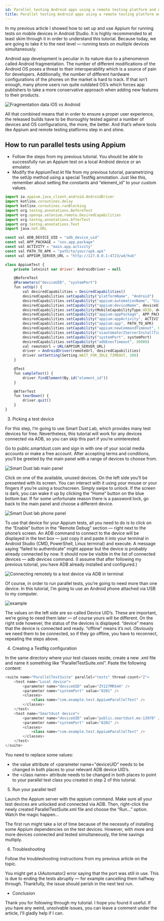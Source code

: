 ```yaml
---
id: Parallel testing Android apps using a remote testing platform and Appium
title: Parallel testing Android apps using a remote testing platform and Appium
---
```


In my previous article I showed how to set up and use Appium for running tests on mobile devices in Android Studio. It is highly recommended to at least skim through it in order to understand this tutorial. Because today, we are going to take it to the next level — running tests on multiple devices simultaneously.

Android app development is peculiar in its nature due to a phenomenon called Android fragmentation. The number of different modifications of the Android OS poses a threat to their interoperability which is a source of pain for developers. Additionally, the number of different hardware configurations of the phones on the market is hard to track. If that isn’t enough, many phone users run quite outdated OS’s which forces app publishers to take a more conservative approach when adding new features to their products.

![Fragmentation data iOS vs Android](/img/Fragmentation.webp)

All that combined means that in order to ensure a proper user experience, the released builds have to be thoroughly tested against a number of devices and OS configurations, the more, the better. And that’s where tools like Appium and remote testing platforms step in and shine.

## How to run parallel tests using Appium

- Follow the steps from my previous tutorial. You should be able to successfully run an Appium test on a local Android device or an emulator.
- Modify the AppiumTest.kt file from my previous tutorial, parametrizing the setUp method using a special TestNg annotation. Just like this, remember about setting the constants and “element_id” to your custom values.

```javascript
import io.appium.java_client.android.AndroidDriver
import kotlinx.coroutines.delay
import kotlinx.coroutines.runBlocking
import org.testng.annotations.BeforeTest
import org.openqa.selenium.remote.DesiredCapabilities
import org.testng.annotations.AfterTest
import org.testng.annotations.Test
import java.net.URL

const val ADB_DEVICE_UID = "adb_device_uid"
const val APP_PACKAGE = "xxx.app.package"
const val ACTIVITY = "main.app.activity"
const val PATH_TO_APK = "path/to/your/apk.apk"
const val APPIUM_SERVER_URL = "http://127.0.0.1:4723/wd/hub"

class AppiumTest {
    private lateinit var driver: AndroidDriver = null

    @BeforeTest
    @Parameters("deviceUID", "systemPort")
    fun setUp() {
        val desiredCapabilities = DesiredCapabilities()
        desiredCapabilities.setCapability("platformName", "Android")
        desiredCapabilities.setCapability("appium:automationName", "UiAutomator2")
        desiredCapabilities.setCapability("appium:deviceName", deviceUID)
        desiredCapabilities.setCapability(MobileCapabilityType.UDID, deviceUID)
        desiredCapabilities.setCapability("appium:appPackage", APP_PACKAGE)
        desiredCapabilities.setCapability("appium:appActivity", ACTIVITY)
        desiredCapabilities.setCapability("appium:app", PATH_TO_APK)
        desiredCapabilities.setCapability("appium:newCommandTimeout", 60)
        desiredCapabilities.setCapability("uiautomator2ServerInstallTimeout", 60000)
        desiredCapabilities.setCapability("systemPort", systemPort)
        desiredCapabilities.setCapability("adbExecTimeout", 30000)
        val remoteUrl = URL(APPIUM_SERVER_URL)
        driver = AndroidDriver(remoteUrl, desiredCapabilities)
        driver.setSetting(Setting.WAIT_FOR_IDLE_TIMEOUT, 100)
    }

    @Test
    fun sampleTest() {
        driver.findElement(By.id("element_id"))
    }

    @AfterTest
    fun tearDown() {
        driver.quit()
    }
}
```

3. Picking a test device

For this step, I’m going to use Smart Dust Lab, which provides many test devices for free. Nevertheless, this tutorial will work for any devices connected via ADB, so you can skip this part if you’re uninterested.

Go to public.smartdust.com and sign in with one of your social media accounts or make a free account. After accepting terms and conditions, you’ll be greeted by the main panel with a range of devices to choose from.

![Smart Dust lab main panel](/img/Main_panel.webp)

Click on one of the available, unused devices. On the left side you’ll be presented with its screen. You can interact with it using your mouse or your fingers if you’re using a touchscreen. Simply swipe to unlock. If the screen is dark, you can wake it up by clicking the “Home” button on the blue bottom bar. If for some unfortunate reason there is a password lock, go back to the main panel and choose a different device.

![Smart Dust lab phone panel](/img/Lab_phone_panel.webp)

To use that device for your Appium tests, all you need to do is to click on the “Enable” button in the “Remote Debug” section — right next to the phone’s screen. An ADB command to connect to the device will be displayed in the text box — just copy it and paste it into your terminal in Android Studio (CMD, PowerShell, Linux terminal) and execute. A message saying “failed to authenticate” might appear but the device is probably already connected by now. It should now be visible in the list of connected devices — adb devices command. (I assume that after following my previous tutorial, you have ADB already installed and configured.)

![Connecting remotely to a test device via ADB in terminal](/img/Remotely_connect.webp)

Of course, in order to run parallel tests, you’re going to need more than one device. In this tutorial, I’m going to use an Android phone attached via USB to my computer.

![example](/img/example1.webp)

The values on the left side are so-called Device UID’s. These are important, we’re going to need them later — of course yours will be different. On the right side however, the status of the devices is displayed. “device” means that the device is connected and ready. “offline” means it’s not. Obviously we need them to be connected, so if they go offline, you have to reconnect, repeating the steps above.

4. Creating a TestNg configuration

In the same directory where your test classes reside, create a new .xml file and name it something like “ParallelTestSuite.xml”. Paste the following content:

```javascript
<suite name="ParallelTestSuite" parallel="tests" thread-count="2">
    <test name="Local device">
        <parameter name="deviceUID" value="ZY227MRS44" />
        <parameter name="systemPort" value="8201" />
        <classes>
            <class name="com.example.test.AppiumParallelTest" />
        </classes>
    </test>
    <test name="Smartdust device">
        <parameter name="deviceUID" value="public.smartdust.me:13970" />
        <parameter name="systemPort" value="8202" />
        <classes>
            <class name="com.example.test.AppiumParallelTest" />
        </classes>
    </test>
</suite>
```
You need to replace some values:

- the value attribute of <parameter name="deviceUID" needs to be changed in both places to your relevant ADB device UID’s.
- the <class name= attribute needs to be changed in both places to point to your parallel test class you created in step 2 of this tutorial.

5. Run your parallel test!

Launch the Appium server with the appium command. Make sure all your test devices are unlocked and connected via ADB. Then, right-click the newly created ParallelTestSuite.xml file and choose the “Run…” option. Watch the magic happen…

The first run might take a lot of time because of the necessity of installing some Appium dependencies on the test devices. However, with more and more devices connected and tested simultaneously, the time savings multiply.

6. Troubleshooting

Follow the troubleshooting instructions from my previous article on the topic.

You might get a UiAutomator2 error saying that the port was still in use. This is due to ending the tests abruptly — for example cancelling them halfway through. Thankfully, the issue should perish in the next test run.

- Conclusion

Thank you for following through my tutorial. I hope you found it useful. If you have any weird, unsolvable issues, you can leave a comment under the article, I’ll gladly help if I can.
